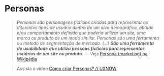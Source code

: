 # Personas

> _Personas são personagens fictícios criados para representar os diferentes tipos de usuário dentro de um alvo demográfico, atitude e/ou comportamento definido que poderia utilizar um site, uma marca ou produto de um modo similar. Personas são uma ferramenta ou método de segmentação de mercado. (...) **São uma ferramenta de usabilidade que utiliza pessoas fictícias para representar usuários de um site ou produto**._ — Veja [Persona (marketing) na Wikipédia](https://pt.wikipedia.org/wiki/Persona_(marketing))

> Assista o vídeo [Como criar Personas? // UXNOW](https://www.youtube.com/watch?v=q_NrzJBS7QI)

<!--
Nota: pode-se usar fotos do <https://thispersondoesnotexist.com/>
-->